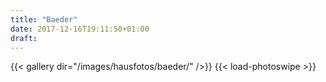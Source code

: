 ```yaml
---
title: "Baeder"
date: 2017-12-16T19:11:50+01:00
draft: 
---
```


{{< gallery dir="/images/hausfotos/baeder/" />}} {{< load-photoswipe >}}